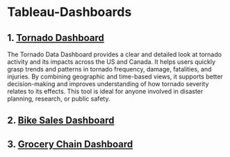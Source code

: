 # Tableau-Dashboards

## 1. [Tornado Dashboard](https://public.tableau.com/app/profile/jake.domermuth5592/viz/Tornado-Dashboard/Dashboard1)
The Tornado Data Dashboard provides a clear and detailed look at tornado activity and its impacts across the US and Canada. It helps users quickly grasp trends and patterns in tornado frequency, damage, fatalities, and injuries. By combining geographic and time-based views, it supports better decision-making and improves understanding of how tornado severity relates to its effects. This tool is ideal for anyone involved in disaster planning, research, or public safety.

## 2. [Bike Sales Dashboard](https://public.tableau.com/app/profile/jake.domermuth5592/viz/Bike-Sales-Project/Dashboard1)


## 3. [Grocery Chain Dashboard](https://public.tableau.com/app/profile/jake.domermuth5592/viz/GroceryChainViz/Dashboard1)
